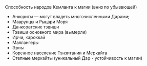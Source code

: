 Способность народов Кемланта к магии (вниз по убывающей)
* Анкориты — могут владеть многочисленными Дарами;
* Маарунцы и Рыцари Моря
* Данкоратские тэвиши
* Тэвиши основного мира (вымерли)
* Ирчи, кароккай
* Маллангеры
* Эрны
* Коренное население Тэнзитании и Меркайта
* Степные меркайты (уникальный Дар - устойчивость к магии)